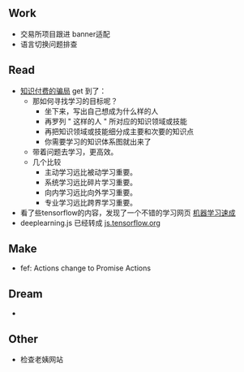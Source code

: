 ## Work

- 交易所项目跟进 banner适配
- 语言切换问题排查

## Read

- [知识付费的骗局](https://app.myzaker.com/news/article.php?pk=5acb42ce9490cb715600006c) get 到了：
    - 那如何寻找学习的目标呢？
        - 坐下来，写出自己想成为什么样的人
        - 再罗列 " 这样的人 " 所对应的知识领域或技能
        - 再把知识领域或技能细分成主要和次要的知识点
        - 你需要学习的知识体系图就出来了
    - 带着问题去学习，更高效。
    - 几个比较
        - 主动学习远比被动学习重要。
        - 系统学习远比碎片学习重要。
        - 向内学习远比向外学习重要。
        - 专业学习远比跨界学习重要。
- 看了些tensorflow的内容，发现了一个不错的学习网页 [机器学习速成](https://developers.google.com/machine-learning/crash-course/)
- deeplearning.js 已经转成 [js.tensorflow.org](https://js.tensorflow.org/)

## Make

- fef: Actions change to Promise Actions

## Dream

- 

## Other

- 检查老姨网站